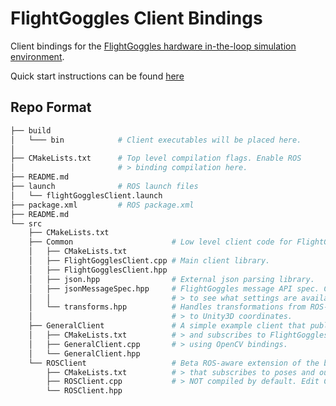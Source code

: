 # FlightGoggles Client Bindings

Client bindings for the [FlightGoggles hardware in-the-loop simulation environment](https://github.com/AgileDrones/FlightGoggles).

Quick start instructions can be found [here](https://github.com/AgileDrones/FlightGoggles/README.md) 

## Repo Format

```bash
├── build
│   └─── bin            # Client executables will be placed here. 
│
├── CMakeLists.txt      # Top level compilation flags. Enable ROS
│                       # > binding compilation here.
├── README.md
├── launch              # ROS launch files
│   └── flightGogglesClient.launch
├── package.xml         # ROS package.xml
├── README.md
└── src
    ├── CMakeLists.txt
    ├── Common                      # Low level client code for FlightGoggles
    │   ├── CMakeLists.txt
    │   ├── FlightGogglesClient.cpp # Main client library.
    │   ├── FlightGogglesClient.hpp
    │   ├── json.hpp                # External json parsing library.
    │   ├── jsonMessageSpec.hpp     # FlightGoggles message API spec. Check here 
    │   │                           # > to see what settings are available. 
    │   └── transforms.hpp          # Handles transformations from ROS-like coordinates
    │                               # > to Unity3D coordinates.
    ├── GeneralClient               # A simple example client that publishes 
    │   ├── CMakeLists.txt          # > and subscribes to FlightGoggles images
    │   ├── GeneralClient.cpp       # > using OpenCV bindings.
    │   └── GeneralClient.hpp
    └── ROSClient                   # Beta ROS-aware extension of the base FlightGoggles client
        ├── CMakeLists.txt          # > that subscribes to poses and outputs images over ROS.
        ├── ROSClient.cpp           # > NOT compiled by default. Edit CMakeLists.txt to enable.
        └── ROSClient.hpp
```
